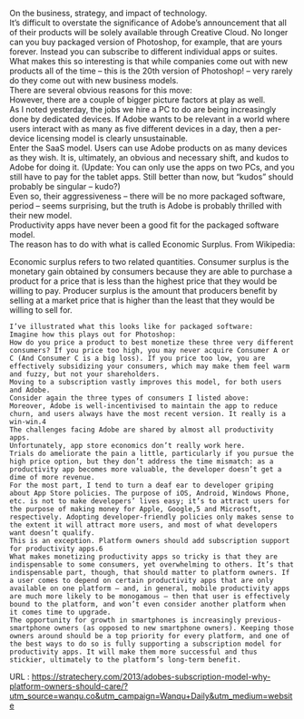   On the business, strategy, and impact of technology.  
    It’s difficult to overstate the significance of Adobe’s announcement that all of their products will be solely available through Creative Cloud. No longer can you buy packaged version of Photoshop, for example, that are yours forever. Instead you can subscribe to different individual apps or suites. What makes this so interesting is that while companies come out with new products all of the time – this is the 20th version of Photoshop! – very rarely do they come out with new business models.  
    There are several obvious reasons for this move:  
    However, there are a couple of bigger picture factors at play as well.  
    As I noted yesterday, the jobs we hire a PC to do are being increasingly done by dedicated devices. If Adobe wants to be relevant in a world where users interact with as many as five different devices in a day, then a per-device licensing model is clearly unsustainable.  
    Enter the SaaS model. Users can use Adobe products on as many devices as they wish. It is, ultimately, an obvious and necessary shift, and kudos to Adobe for doing it. (Update: You can only use the apps on two PCs, and you still have to pay for the tablet apps. Still better than now, but “kudos” should probably be singular – kudo?)  
    Even so, their aggressiveness – there will be no more packaged software, period – seems surprising, but the truth is Adobe is probably thrilled with their new model.  
    Productivity apps have never been a good fit for the packaged software model.  
    The reason has to do with what is called Economic Surplus. From Wikipedia:  
    
  Economic surplus refers to two related quantities. Consumer surplus is the monetary gain obtained by consumers because they are able to purchase a product for a price that is less than the highest price that they would be willing to pay. Producer surplus is the amount that producers benefit by selling at a market price that is higher than the least that they would be willing to sell for.
  
    I’ve illustrated what this looks like for packaged software:  
    Imagine how this plays out for Photoshop:  
    How do you price a product to best monetize these three very different consumers? If you price too high, you may never acquire Consumer A or C (And Consumer C is a big loss). If you price too low, you are effectively subsidizing your consumers, which may make them feel warm and fuzzy, but not your shareholders.  
    Moving to a subscription vastly improves this model, for both users and Adobe.  
    Consider again the three types of consumers I listed above:  
    Moreover, Adobe is well-incentivised to maintain the app to reduce churn, and users always have the most recent version. It really is a win-win.4  
    The challenges facing Adobe are shared by almost all productivity apps.  
    Unfortunately, app store economics don’t really work here.  
    Trials do ameliorate the pain a little, particularly if you pursue the high price option, but they don’t address the time mismatch: as a productivity app becomes more valuable, the developer doesn’t get a dime of more revenue.  
    For the most part, I tend to turn a deaf ear to developer griping about App Store policies. The purpose of iOS, Android, Windows Phone, etc. is not to make developers’ lives easy; it’s to attract users for the purpose of making money for Apple, Google,5 and Microsoft, respectively. Adopting developer-friendly policies only makes sense to the extent it will attract more users, and most of what developers want doesn’t qualify.  
    This is an exception. Platform owners should add subscription support for productivity apps.6  
    What makes monetizing productivity apps so tricky is that they are indispensable to some consumers, yet overwhelming to others. It’s that indispensable part, though, that should matter to platform owners. If a user comes to depend on certain productivity apps that are only available on one platform – and, in general, mobile productivity apps are much more likely to be monogamous – then that user is effectively bound to the platform, and won’t even consider another platform when it comes time to upgrade.  
    The opportunity for growth in smartphones is increasingly previous-smartphone owners (as opposed to new smartphone owners). Keeping those owners around should be a top priority for every platform, and one of the best ways to do so is fully supporting a subscription model for productivity apps. It will make them more successful and thus stickier, ultimately to the platform’s long-term benefit.  
    
  URL : https://stratechery.com/2013/adobes-subscription-model-why-platform-owners-should-care/?utm_source=wanqu.co&utm_campaign=Wanqu+Daily&utm_medium=website